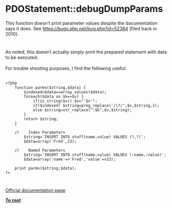 # PDOStatement::debugDumpParams



This function doesn&apos;t print parameter values despite the documentation says it does. See https://bugs.php.net/bug.php?id=52384 (filed back in 2010).  

#

As noted, this doesn&#x2019;t actually simply print the prepared statement with data to be executed.<br><br>For trouble shooting purposes, I find the following useful:<br><br>

```
<?php
    function parms($string,$data) {
        $indexed=$data==array_values($data);
        foreach($data as $k=>$v) {
            if(is_string($v)) $v="'$v'";
            if($indexed) $string=preg_replace('/\?/',$v,$string,1);
            else $string=str_replace(":$k",$v,$string);
        }
        return $string;
    }

    //    Index Parameters
        $string='INSERT INTO stuff(name,value) VALUES (?,?)';
        $data=array('Fred',23);

    //    Named Parameters
        $string='INSERT INTO stuff(name,value) VALUES (:name,:value)';
        $data=array('name'=>'Fred','value'=>23);

    print parms($string,$data);
?>
```
  

#

[Official documentation page](https://www.php.net/manual/en/pdostatement.debugdumpparams.php)

**[To root](/README.md)**